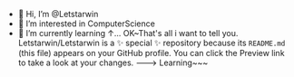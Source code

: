 - 👋 Hi, I’m @Letstarwin
- 👀 I’m interested in ComputerScience
- 🌱 I’m currently learning ↑...
OK~That's all i want to tell you.
Letstarwin/Letstarwin is a ✨ special ✨ repository because its `README.md` (this file) appears on your GitHub profile.
You can click the Preview link to take a look at your changes.
--->
  Learning~~~
